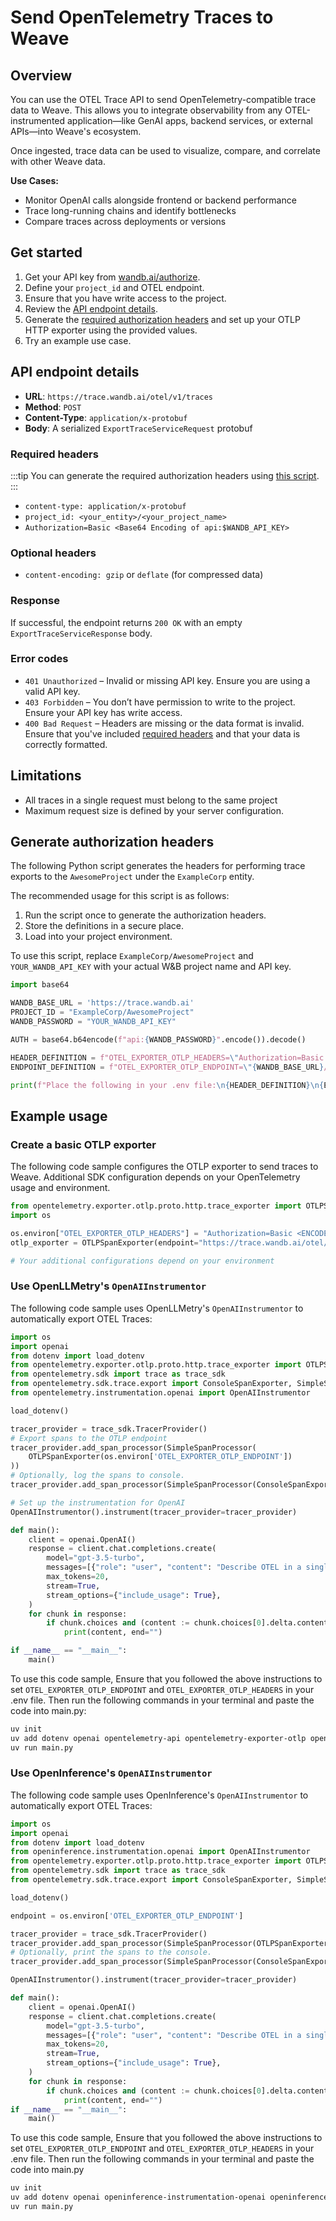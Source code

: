 # Send OpenTelemetry Traces to Weave 

## Overview
You can use the OTEL Trace API to send OpenTelemetry-compatible trace data to Weave. This allows you to integrate observability from any OTEL-instrumented application—like GenAI apps, backend services, or external APIs—into Weave's ecosystem.

Once ingested, trace data can be used to visualize, compare, and correlate with other Weave data.

**Use Cases:**
- Monitor OpenAI calls alongside frontend or backend performance
- Trace long-running chains and identify bottlenecks
- Compare traces across deployments or versions

## Get started
1. Get your API key from [wandb.ai/authorize](https://wandb.ai/authorize).
2. Define your `project_id` and OTEL endpoint.
3. Ensure that you have write access to the project.
4. Review the [API endpoint details](#api-endpoint-details).
5. Generate the [required authorization headers](#generate-authorization-headers) and set up your OTLP HTTP exporter using the provided values.
6. Try an example use case.

## API endpoint details
- **URL**: `https://trace.wandb.ai/otel/v1/traces`
- **Method**: `POST`
- **Content-Type**: `application/x-protobuf`
- **Body**: A serialized `ExportTraceServiceRequest` protobuf

### Required headers

:::tip
You can generate the required authorization headers using [this script](#generate-authorization-headers).
:::

- `content-type: application/x-protobuf`
- `project_id: <your_entity>/<your_project_name>`
- `Authorization=Basic <Base64 Encoding of api:$WANDB_API_KEY>`

### Optional headers
- `content-encoding: gzip` or `deflate` (for compressed data)

### Response
If successful, the endpoint returns `200 OK` with an empty `ExportTraceServiceResponse` body.

### Error codes
- `401 Unauthorized` – Invalid or missing API key. Ensure you are using a valid API key.
- `403 Forbidden` – You don’t have permission to write to the project. Ensure your API key has write access.
- `400 Bad Request` – Headers are missing or the data format is invalid. Ensure that you've included [required headers](#required-headers) and that your data is correctly formatted.

## Limitations
- All traces in a single request must belong to the same project
- Maximum request size is defined by your server configuration.

## Generate authorization headers 

The following Python script generates the headers for performing trace exports to the `AwesomeProject` under the `ExampleCorp` entity. 

The recommended usage for this script is as follows:
1. Run the script once to generate the authorization headers.
2. Store the definitions in a secure place.
3. Load into your project environment.

To use this script, replace `ExampleCorp/AwesomeProject` and `YOUR_WANDB_API_KEY` with your actual W&B project name and API key.

```python
import base64

WANDB_BASE_URL = 'https://trace.wandb.ai'
PROJECT_ID = "ExampleCorp/AwesomeProject"
WANDB_PASSWORD = "YOUR_WANDB_API_KEY"

AUTH = base64.b64encode(f"api:{WANDB_PASSWORD}".encode()).decode()

HEADER_DEFINITION = f"OTEL_EXPORTER_OTLP_HEADERS=\"Authorization=Basic {AUTH},project_id={PROJECT_ID}\""
ENDPOINT_DEFINITION = f"OTEL_EXPORTER_OTLP_ENDPOINT=\"{WANDB_BASE_URL}/otel/v1/traces\""

print(f"Place the following in your .env file:\n{HEADER_DEFINITION}\n{ENDPOINT_DEFINITION}")
```

## Example usage

### Create a basic OTLP exporter

The following code sample configures the OTLP exporter to send traces to Weave. Additional SDK configuration depends on your OpenTelemetry usage and environment. 

```python
from opentelemetry.exporter.otlp.proto.http.trace_exporter import OTLPSpanExporter
import os

os.environ["OTEL_EXPORTER_OTLP_HEADERS"] = "Authorization=Basic <ENCODED>,project_id=ExampleCorp/AwesomeProject"
otlp_exporter = OTLPSpanExporter(endpoint="https://trace.wandb.ai/otel/v1/traces")

# Your additional configurations depend on your environment
```

### Use OpenLLMetry's `OpenAIInstrumentor`

The following code sample uses OpenLLMetry's `OpenAIInstrumentor` to automatically export OTEL Traces:

```python
import os
import openai
from dotenv import load_dotenv
from opentelemetry.exporter.otlp.proto.http.trace_exporter import OTLPSpanExporter
from opentelemetry.sdk import trace as trace_sdk
from opentelemetry.sdk.trace.export import ConsoleSpanExporter, SimpleSpanProcessor
from opentelemetry.instrumentation.openai import OpenAIInstrumentor

load_dotenv()

tracer_provider = trace_sdk.TracerProvider()
# Export spans to the OTLP endpoint
tracer_provider.add_span_processor(SimpleSpanProcessor(
    OTLPSpanExporter(os.environ['OTEL_EXPORTER_OTLP_ENDPOINT'])
))
# Optionally, log the spans to console.
tracer_provider.add_span_processor(SimpleSpanProcessor(ConsoleSpanExporter()))

# Set up the instrumentation for OpenAI
OpenAIInstrumentor().instrument(tracer_provider=tracer_provider)

def main():
    client = openai.OpenAI()
    response = client.chat.completions.create(
        model="gpt-3.5-turbo",
        messages=[{"role": "user", "content": "Describe OTEL in a single sentence."}],
        max_tokens=20,
        stream=True,
        stream_options={"include_usage": True},
    )
    for chunk in response:
        if chunk.choices and (content := chunk.choices[0].delta.content):
            print(content, end="")

if __name__ == "__main__":
    main()
```

To use this code sample, Ensure that you followed the above instructions to set `OTEL_EXPORTER_OTLP_ENDPOINT` and `OTEL_EXPORTER_OTLP_HEADERS` in your .env file. Then run the following commands in your terminal and paste the code into main.py:

```bash
uv init
uv add dotenv openai opentelemetry-api opentelemetry-exporter-otlp opentelemetry-exporter-otlp-proto-http opentelemetry-instrumentation-openai opentelemetry-sdk
uv run main.py
```

### Use OpenInference's `OpenAIInstrumentor`

The following code sample uses OpenInference's `OpenAIInstrumentor` to automatically export OTEL Traces:

```python
import os
import openai
from dotenv import load_dotenv
from openinference.instrumentation.openai import OpenAIInstrumentor
from opentelemetry.exporter.otlp.proto.http.trace_exporter import OTLPSpanExporter
from opentelemetry.sdk import trace as trace_sdk
from opentelemetry.sdk.trace.export import ConsoleSpanExporter, SimpleSpanProcessor

load_dotenv()

endpoint = os.environ['OTEL_EXPORTER_OTLP_ENDPOINT']

tracer_provider = trace_sdk.TracerProvider()
tracer_provider.add_span_processor(SimpleSpanProcessor(OTLPSpanExporter(endpoint)))
# Optionally, print the spans to the console.
tracer_provider.add_span_processor(SimpleSpanProcessor(ConsoleSpanExporter()))

OpenAIInstrumentor().instrument(tracer_provider=tracer_provider)

def main():
    client = openai.OpenAI()
    response = client.chat.completions.create(
        model="gpt-3.5-turbo",
        messages=[{"role": "user", "content": "Describe OTEL in a single sentence."}],
        max_tokens=20,
        stream=True,
        stream_options={"include_usage": True},
    )
    for chunk in response:
        if chunk.choices and (content := chunk.choices[0].delta.content):
            print(content, end="")
if __name__ == "__main__":
    main()
```

To use this code sample, Ensure that you followed the above instructions to set `OTEL_EXPORTER_OTLP_ENDPOINT` and `OTEL_EXPORTER_OTLP_HEADERS` in your .env file. Then run the following commands in your terminal and paste the code into main.py

```bash
uv init
uv add dotenv openai openinference-instrumentation-openai openinference-semantic-conventions opentelemetry-exporter-otlp-proto-http opentelemetry-instrumentation-openai
uv run main.py
```
